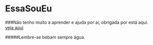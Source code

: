 # EssaSouEu
###Não tenho muito a aprender e ajuda por ai, obrigada por está aqui.  
[veja aqui](https://my-page-vanessa-oliveira.netlify.app)

#####Lembre-se bebam sempre água.
